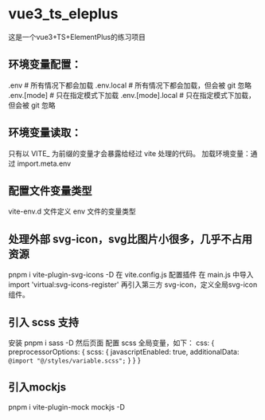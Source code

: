 # vue3_ts_eleplus
这是一个vue3+TS+ElementPlus的练习项目

## 环境变量配置：
.env                # 所有情况下都会加载
.env.local          # 所有情况下都会加载，但会被 git 忽略
.env.[mode]         # 只在指定模式下加载
.env.[mode].local   # 只在指定模式下加载，但会被 git 忽略

## 环境变量读取：
只有以 VITE_ 为前缀的变量才会暴露给经过 vite 处理的代码。
加载环境变量：通过 import.meta.env

## 配置文件变量类型
vite-env.d 文件定义 env 文件的变量类型

## 处理外部 svg-icon，svg比图片小很多，几乎不占用资源
pnpm i vite-plugin-svg-icons -D
在 vite.config.js 配置插件
在 main.js 中导入 import 'virtual:svg-icons-register'
再引入第三方 svg-icon，定义全局svg-icon组件。

## 引入 scss 支持
安装 pnpm i sass -D
然后页面 <style scoped lang="scss"></style>
配置 scss 全局变量，如下：
css: {
    preprocessorOptions: {
        scss: {
            javascriptEnabled: true,
            additionalData: `@import "@/styles/variable.scss";`
        }
    }
}

## 引入mockjs
pnpm i vite-plugin-mock mockjs -D
